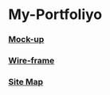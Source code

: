 # My-Portfoliyo
<h3><a href="https://www.figma.com/file/9dK82Ufpah26w73G4MbYK3/My-Profile?node-id=0%3A1">Mock-up</a></h3>
<h3><a href="https://wireframe.cc/pro/edit/564761">Wire-frame</a></h3>
<h3><a href="https://www.gloomaps.com/ez7fvXdvw6">Site Map</a></h3>
